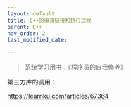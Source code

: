 ```yaml
---
layout: default
title: C++的编译链接和执行过程
parent: C++
nav_order: 2
last_modified_date: 

---
```


> 系统学习用书：《程序员的自我修养》

第三方库的调用：

https://learnku.com/articles/67364
